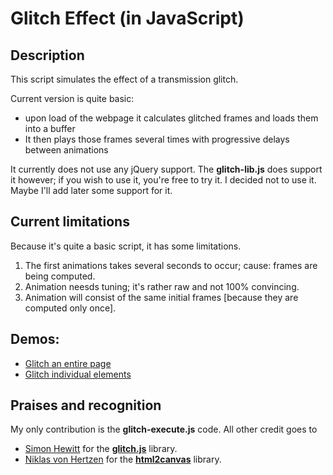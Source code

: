 Glitch Effect (in JavaScript)
=====================

Description
-----------
This script simulates the effect of a transmission glitch.

Current version is quite basic:
* upon load of the webpage it calculates glitched frames and loads them into a buffer
* It then plays those frames several times with progressive delays between animations

It currently does not use any jQuery support. The **glitch-lib.js** does support it however; if you wish to use it, you're free to try it. I decided not to use it. Maybe I'll add later some support for it.

Current limitations
-------------------
Because it's quite a basic script, it has some limitations.

1. The first animations takes several seconds to occur; cause: frames are being computed.
2. Animation neesds tuning; it's rather raw and not 100% convincing.
3. Animation will consist of the same initial frames [because they are computed only once].

Demos:
------
* [Glitch an entire page](http://rank24.net/~sandu/glitch_test/ "Glitch test page")
* [Glitch individual elements](http://rank24.net/~sandu/glitch_test/index2.html "Glitch test page")

Praises and recognition
-----------------------
My only contribution is the **glitch-execute.js** code.
All other credit goes to
* [Simon Hewitt](http://sjhewitt.co.uk/2012/07/javascript-glitch-effect-glitch-js/ "Simon Hewitt's page") for the [**glitch.js**](https://github.com/sjhewitt/glitch.js/ "glitch.js source code") library.
* [Niklas von Hertzen](https://github.com/niklasvh "Niklas von Hertzen's page") for the [**html2canvas**](https://github.com/niklasvh/html2canvas "html2canvas.js source code") library.

